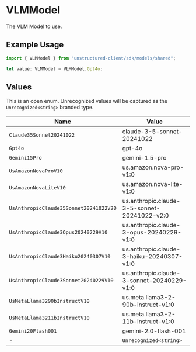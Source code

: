 # VLMModel

The VLM Model to use.

## Example Usage

```typescript
import { VLMModel } from "unstructured-client/sdk/models/shared";

let value: VLMModel = VLMModel.Gpt4o;
```

## Values

This is an open enum. Unrecognized values will be captured as the `Unrecognized<string>` branded type.

| Name                                         | Value                                        |
| -------------------------------------------- | -------------------------------------------- |
| `Claude35Sonnet20241022`                     | claude-3-5-sonnet-20241022                   |
| `Gpt4o`                                      | gpt-4o                                       |
| `Gemini15Pro`                                | gemini-1.5-pro                               |
| `UsAmazonNovaProV10`                         | us.amazon.nova-pro-v1:0                      |
| `UsAmazonNovaLiteV10`                        | us.amazon.nova-lite-v1:0                     |
| `UsAnthropicClaude35Sonnet20241022V20`       | us.anthropic.claude-3-5-sonnet-20241022-v2:0 |
| `UsAnthropicClaude3Opus20240229V10`          | us.anthropic.claude-3-opus-20240229-v1:0     |
| `UsAnthropicClaude3Haiku20240307V10`         | us.anthropic.claude-3-haiku-20240307-v1:0    |
| `UsAnthropicClaude3Sonnet20240229V10`        | us.anthropic.claude-3-sonnet-20240229-v1:0   |
| `UsMetaLlama3290bInstructV10`                | us.meta.llama3-2-90b-instruct-v1:0           |
| `UsMetaLlama3211bInstructV10`                | us.meta.llama3-2-11b-instruct-v1:0           |
| `Gemini20Flash001`                           | gemini-2.0-flash-001                         |
| -                                            | `Unrecognized<string>`                       |